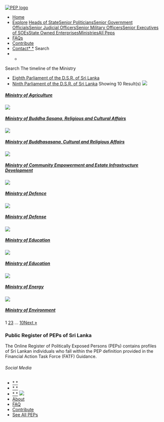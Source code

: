 [![PEP logo](https://www.peps.lk/wp-content/themes/pepold/img/pep-logo.png)](https://www.peps.lk)
*  [Home](https://www.peps.lk/)
*  [Explore](https://www.peps.lk/explore)
[Heads of State](https://www.peps.lk/pep_type/heads-of-state/)[Senior Politicians](https://www.peps.lk/pep_type/senior-politicians)[Senior Government Officials](https://www.peps.lk/pep_type/senior-government-officials)[Senior Judicial Officers](https://www.peps.lk/pep_type/senior-judicial-officers)[Senior Military Officers](https://www.peps.lk/pep_type/senior-military-officers)[Senior Executives of SOEs](https://www.peps.lk/pep_type/senior-executives-of-state-owned-enterprises)[State Owned Enterprises](https://www.peps.lk/soe)[Ministries](https://www.peps.lk/ministries/)[All Peps](https://www.peps.lk/explore)
*  [FAQs](https://www.peps.lk/faq)
*  [Contribute](https://www.peps.lk/contribute)
*  [Contact](https://www.peps.lk/contact)[* *](#collapseSearch)
Search
* *
Search
The timeline of the Ministry
*  [Eighth Parliament of the D.S.R. of Sri Lanka](https://www.peps.lk/timeline_of_the_ministry/eighth-parliament-of-the-d-s-r-of-sri-lanka/)
*  [Ninth Parliament of the D.S.R. of Sri Lanka](https://www.peps.lk/timeline_of_the_ministry/ninth-parliament-of-the-d-s-r-of-sri-lanka/)
Showing 10 Result(s)
[![](https://www.peps.lk/wp-content/themes/pepold/img/soe-pic-default.jpg)](https://www.peps.lk/ministry/ministry-of-agriculture/)
#####  [Ministry of Agriculture](https://www.peps.lk/ministry/ministry-of-agriculture/)
[![](https://www.peps.lk/wp-content/themes/pepold/img/soe-pic-default.jpg)](https://www.peps.lk/ministry/ministry-of-buddha-sasana-religious-and-cultural-affairs/)
#####  [Ministry of Buddha Sasana, Religious and Cultural Affairs](https://www.peps.lk/ministry/ministry-of-buddha-sasana-religious-and-cultural-affairs/)
[![](https://www.peps.lk/wp-content/themes/pepold/img/soe-pic-default.jpg)](https://www.peps.lk/ministry/ministry-of-buddhasasana-cultural-and-religious-affairs/)
#####  [Ministry of Buddhasasana, Cultural and Religious Affairs](https://www.peps.lk/ministry/ministry-of-buddhasasana-cultural-and-religious-affairs/)
[![](https://www.peps.lk/wp-content/themes/pepold/img/soe-pic-default.jpg)](https://www.peps.lk/ministry/ministry-of-community-empowerment-and-estate-infrastructure-development/)
#####  [Ministry of Community Empowerment and Estate Infrastructure Development](https://www.peps.lk/ministry/ministry-of-community-empowerment-and-estate-infrastructure-development/)
[![](https://www.peps.lk/wp-content/themes/pepold/img/soe-pic-default.jpg)](https://www.peps.lk/ministry/ministry-of-defence/)
#####  [Ministry of Defence](https://www.peps.lk/ministry/ministry-of-defence/)
[![](https://www.peps.lk/wp-content/themes/pepold/img/soe-pic-default.jpg)](https://www.peps.lk/ministry/ministry-of-defense/)
#####  [Ministry of Defense](https://www.peps.lk/ministry/ministry-of-defense/)
[![](https://www.peps.lk/wp-content/themes/pepold/img/soe-pic-default.jpg)](https://www.peps.lk/ministry/ministry-of-education-2/)
#####  [Ministry of Education](https://www.peps.lk/ministry/ministry-of-education-2/)
[![](https://www.peps.lk/wp-content/themes/pepold/img/soe-pic-default.jpg)](https://www.peps.lk/ministry/ministry-of-education/)
#####  [Ministry of Education](https://www.peps.lk/ministry/ministry-of-education/)
[![](https://www.peps.lk/wp-content/themes/pepold/img/soe-pic-default.jpg)](https://www.peps.lk/ministry/ministry-of-energy/)
#####  [Ministry of Energy](https://www.peps.lk/ministry/ministry-of-energy/)
[![](https://www.peps.lk/wp-content/themes/pepold/img/soe-pic-default.jpg)](https://www.peps.lk/ministry/ministry-of-environment/)
#####  [Ministry of Environment](https://www.peps.lk/ministry/ministry-of-environment/)
1  [2](https://www.peps.lk/ministries/page/2/)[3](https://www.peps.lk/ministries/page/3/)  …  [10](https://www.peps.lk/ministries/page/10/)[Next »](https://www.peps.lk/ministries/page/2/)
###  Public Register of PEPs of Sri Lanka
The Online Register of Politically Exposed Persons (PEPs) contains profiles of Sri Lankan individuals who fall within the PEP definition provided in the Financial Action Task Force (FATF) Guidance.
######  Social Media
*  [* *](https://www.facebook.com/tisrilanka)
*  [* *](https://twitter.com/tisrilanka/)
*  [* *](https://www.instagram.com/transparency_sri_lanka/)
[![](https://www.peps.lk/wp-content/uploads/2019/11/ti_logo_footer.png)](https://www.tisrilanka.org/)
*  [About](https://www.peps.lk/about/)
*  [FAQ](https://www.peps.lk/faq/)
*  [Contribute](https://www.peps.lk/contribute/)
*  [See All PEPs](https://www.peps.lk/explore/)